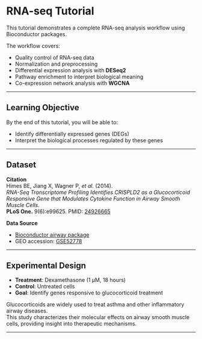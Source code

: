 # RNA-seq Tutorial

This tutorial demonstrates a complete RNA-seq analysis workflow using Bioconductor packages.  

The workflow covers:  
- Quality control of RNA-seq data  
- Normalization and preprocessing  
- Differential expression analysis with **DESeq2**  
- Pathway enrichment to interpret biological meaning  
- Co-expression network analysis with **WGCNA**  

---

## Learning Objective

By the end of this tutorial, you will be able to:  
- Identify differentially expressed genes (DEGs)  
- Interpret the biological processes regulated by these genes  

---

## Dataset

**Citation**  
Himes BE, Jiang X, Wagner P, *et al.* (2014).  
*RNA-Seq Transcriptome Profiling Identifies CRISPLD2 as a Glucocorticoid Responsive Gene that Modulates Cytokine Function in Airway Smooth Muscle Cells.*  
**PLoS One.** 9(6):e99625. PMID: [24926665](https://pubmed.ncbi.nlm.nih.gov/24926665/)  

**Data Source**  
- [Bioconductor airway package](http://bioconductor.org/packages/release/data/experiment/html/airway.html)  
- GEO accession: [GSE52778](https://www.ncbi.nlm.nih.gov/geo/query/acc.cgi?acc=GSE52778)  

---

## Experimental Design

- **Treatment**: Dexamethasone (1 μM, 18 hours)  
- **Control**: Untreated cells  
- **Goal**: Identify genes responsive to glucocorticoid treatment  

Glucocorticoids are widely used to treat asthma and other inflammatory airway diseases.  
This study characterizes their molecular effects on airway smooth muscle cells, providing insight into therapeutic mechanisms.  

---
